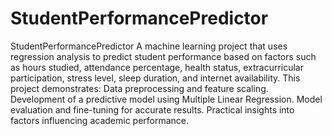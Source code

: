 # StudentPerformancePredictor
 StudentPerformancePredictor A machine learning project that uses regression analysis to predict student performance based on factors such as hours studied, attendance percentage, health status, extracurricular participation, stress level, sleep duration, and internet availability.  This project demonstrates:  Data preprocessing and feature scaling. Development of a predictive model using Multiple Linear Regression. Model evaluation and fine-tuning for accurate results. Practical insights into factors influencing academic performance.
